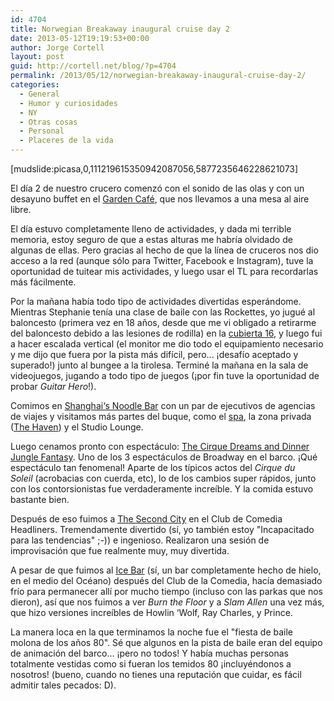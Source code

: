 ```yaml
---
id: 4704
title: Norwegian Breakaway inaugural cruise day 2
date: 2013-05-12T19:19:53+00:00
author: Jorge Cortell
layout: post
guid: http://cortell.net/blog/?p=4704
permalink: /2013/05/12/norwegian-breakaway-inaugural-cruise-day-2/
categories:
  - General
  - Humor y curiosidades
  - NY
  - Otras cosas
  - Personal
  - Placeres de la vida
---
```

[mudslide:picasa,0,111219615350942087056,5877235646228621073]

El día 2 de nuestro crucero comenzó con el sonido de las olas y con un desayuno buffet en el <a title="http://www.breakaway.ncl.com/ship/restaurants/garden-cafe/" href="http://www.breakaway.ncl.com/ship/restaurants/garden-cafe/" target="_blank">Garden Café</a>, que nos llevamos a una mesa al aire libre.

El día estuvo completamente lleno de actividades, y dada mi terrible memoria, estoy seguro de que a estas alturas me habría olvidado de algunas de ellas. Pero gracias al hecho de que la línea de cruceros nos dio acceso a la red (aunque sólo para Twitter, Facebook e Instagram), tuve la oportunidad de tuitear mis actividades, y luego usar el TL para recordarlas más fácilmente.

Por la mañana había todo tipo de actividades divertidas esperándome. Mientras Stephanie tenía una clase de baile con las Rockettes, yo jugué al baloncesto (primera vez en 18 años, desde que me vi obligado a retirarme del baloncesto debido a las lesiones de rodilla) en la <a title="http://www.breakaway.ncl.com/ship/recreation/sports-complex/" href="http://www.breakaway.ncl.com/ship/recreation/sports-complex/" target="_blank">cubierta 16</a>, y luego fui a hacer escalada vertical (el monitor me dio todo el equipamiento necesario y me dijo que fuera por la pista más difícil, pero... ¡desafío aceptado y superado!) junto al bungee a la tirolesa. Terminé la mañana en la sala de videojuegos, jugando a todo tipo de juegos (¡por fin tuve la oportunidad de probar _Guitar Hero_!).

Comimos en <a title="http://www.breakaway.ncl.com/ship/restaurants/shanghais-noodle-bar/" href="http://www.breakaway.ncl.com/ship/restaurants/shanghais-noodle-bar/" target="_blank">Shanghai‘s Noodle Bar</a> con un par de ejecutivos de agencias de viajes y visitamos más partes del buque, como el <a title="http://www.breakaway.ncl.com/ship/spa/" href="http://www.breakaway.ncl.com/ship/spa/" target="_blank">spa</a>, la zona privada (<a title="http://www.breakaway.ncl.com/ship/staterooms/the-haven-deluxe-owners-suite-with-large-balcony/" href="http://www.breakaway.ncl.com/ship/staterooms/the-haven-deluxe-owners-suite-with-large-balcony/" target="_blank">The Haven</a>) y el Studio Lounge.

Luego cenamos pronto con espectáculo: <a title="http://www.breakaway.ncl.com/ship/entertainment/cirque-dreams-and-dinner-jungle-fantasy/" href="http://www.breakaway.ncl.com/ship/entertainment/cirque-dreams-and-dinner-jungle-fantasy/" target="_blank">The Cirque Dreams and Dinner Jungle Fantasy</a>. Uno de los 3 espectáculos de Broadway en el barco. ¡Qué espectáculo tan fenomenal! Aparte de los típicos actos del _Cirque du Soleil_ (acrobacias con cuerda, etc), lo de los cambios super rápidos, junto con los contorsionistas fue verdaderamente increíble. Y la comida estuvo bastante bien.

Después de eso fuimos a <a title="http://www.breakaway.ncl.com/ship/entertainment/second-city/" href="http://www.breakaway.ncl.com/ship/entertainment/second-city/" target="_blank">The Second City</a> en el Club de Comedia Headliners. Tremendamente divertido (sí, yo también estoy "Incapacitado para las tendencias" ;-)) e ingenioso. Realizaron una sesión de improvisación que fue realmente muy, muy divertida.

A pesar de que fuimos al <a title="http://www.breakaway.ncl.com/ship/bars-and-lounges/ice-bar/" href="http://www.breakaway.ncl.com/ship/bars-and-lounges/ice-bar/" target="_blank">Ice Bar</a> (sí, un bar completamente hecho de hielo, en el medio del Océano) después del Club de la Comedia, hacía demasiado frío para permanecer allí por mucho tiempo (incluso con las parkas que nos dieron), así que nos fuimos a ver _Burn the Floor_ y a _Slam Allen_ una vez más, que hizo versiones increíbles de Howlin ‘Wolf, Ray Charles, y Prince.

La manera loca en la que terminamos la noche fue el "fiesta de baile molona de los años 80". Sé que algunos en la pista de baile eran del equipo de animación del barco... ¡pero no todos! Y había muchas personas totalmente vestidas como si fueran los temidos 80 ¡incluyéndonos a nosotros! (bueno, cuando no tienes una reputación que cuidar, es fácil admitir tales pecados: D).